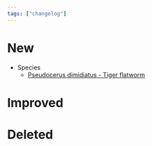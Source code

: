 ```yaml
---
tags: ["changelog"]
---
```

# New
- Species
	- [Pseudocerus dimidiatus - Tiger flatworm](Pseudocerus%20dimidiatus%20-%20Tiger%20flatworm.md)

# Improved

# Deleted
